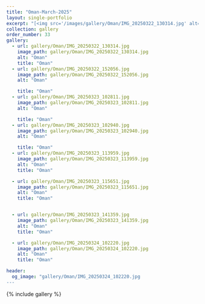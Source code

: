 ```yaml
---
title: "Oman-March-2025"
layout: single-portfolio
excerpt: "[<img src='/images/gallery/Oman/IMG_20250322_130314.jpg' alt=''>](https://nt-hung.github.io/gallery/Oman/)"
collection: gallery
order_number: 33
gallery:
  - url: gallery/Oman/IMG_20250322_130314.jpg
    image_path: gallery/Oman/IMG_20250322_130314.jpg
    alt: "Oman"
    title: "Oman"
  - url: gallery/Oman/IMG_20250322_152056.jpg
    image_path: gallery/Oman/IMG_20250322_152056.jpg
    alt: "Oman"

    title: "Oman"
  - url: gallery/Oman/IMG_20250323_102811.jpg
    image_path: gallery/Oman/IMG_20250323_102811.jpg
    alt: "Oman"

    title: "Oman"
  - url: gallery/Oman/IMG_20250323_102940.jpg
    image_path: gallery/Oman/IMG_20250323_102940.jpg
    alt: "Oman"

    title: "Oman"
  - url: gallery/Oman/IMG_20250323_113959.jpg
    image_path: gallery/Oman/IMG_20250323_113959.jpg
    alt: "Oman"
    title: "Oman"

  - url: gallery/Oman/IMG_20250323_115651.jpg
    image_path: gallery/Oman/IMG_20250323_115651.jpg
    alt: "Oman"
    title: "Oman"


  - url: gallery/Oman/IMG_20250323_141359.jpg
    image_path: gallery/Oman/IMG_20250323_141359.jpg
    alt: "Oman"
    title: "Oman"

  - url: gallery/Oman/IMG_20250324_102220.jpg
    image_path: gallery/Oman/IMG_20250324_102220.jpg
    alt: "Oman"
    title: "Oman"

header:
  og_image: "gallery/Oman/IMG_20250324_102220.jpg
---
```

{% include gallery %}
